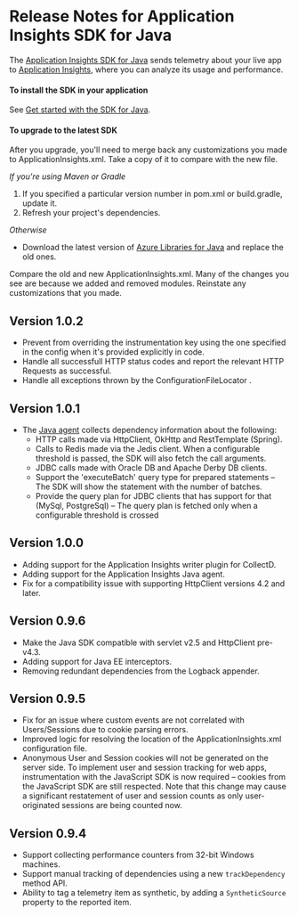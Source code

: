 <properties
    pageTitle="Release notes for Application Insights for Java"
    description="The latest updates for Java SDK."
    services="application-insights"
    documentationCenter=""
    authors="alancameronwills"
    manager="douge"/>
<tags
    ms.service="application-insights"
    ms.workload="tbd"
    ms.tgt_pltfrm="ibiza"
    ms.devlang="na"
    ms.topic="article"
    ms.date="09/21/2015"
    ms.author="awills"/>

# Release Notes for Application Insights SDK for Java

The [Application Insights SDK for Java](app-insights-java-get-started.md) sends telemetry about your live app to [Application Insights](http://azure.microsoft.com/services/application-insights/), where you can analyze its usage and performance.

#### To install the SDK in your application

See [Get started with the SDK for Java](app-insights-java-get-started.md).

#### To upgrade to the latest SDK

After you upgrade, you'll need to merge back any customizations you made to ApplicationInsights.xml. Take a copy of it to compare with the new file.

*If you're using Maven or Gradle*

1. If you specified a particular version number in pom.xml or build.gradle, update it.
2. Refresh your project's dependencies.

*Otherwise*

* Download the latest version of [Azure Libraries for Java](http://dl.msopentech.com/lib/PackageForWindowsAzureLibrariesForJava.html) and replace the old ones.

Compare the old and new ApplicationInsights.xml. Many of the changes you see are because we added and removed modules. Reinstate any customizations that you made.

## Version 1.0.2
- Prevent from overriding the instrumentation key using the one specified in the config when it's provided explicitly in code.
- Handle all successfull HTTP status codes and report the relevant HTTP Requests as successful.
- Handle all exceptions thrown by the ConfigurationFileLocator .


## Version 1.0.1
- The [Java agent](app-insights-java-agent.md) collects dependency information about the following:
    - HTTP calls made via HttpClient, OkHttp and RestTemplate (Spring).
    - Calls to Redis made via the Jedis client. When a configurable threshold is passed, the SDK will also fetch the call arguments.
    - JDBC calls made with Oracle DB and Apache Derby DB clients.
    - Support the 'executeBatch' query type for prepared statements – The SDK will show the statement with the number of batches.
    - Provide the query plan for JDBC clients that has support for that (MySql, PostgreSql) – The query plan is fetched only when a configurable threshold is crossed

## Version 1.0.0
- Adding support for the Application Insights writer plugin for CollectD.
- Adding support for the Application Insights Java agent.
- Fix for a compatibility issue with supporting HttpClient versions 4.2 and later.

## Version 0.9.6
- Make the Java SDK compatible with servlet v2.5 and HttpClient pre-v4.3.
- Adding support for Java EE interceptors.
- Removing redundant dependencies from the Logback appender.

## Version 0.9.5  

- Fix for an issue where custom events are not correlated with Users/Sessions due to cookie parsing errors.  
- Improved logic for resolving the location of the ApplicationInsights.xml configuration file.
- Anonymous User and Session cookies will not be generated on the server side. To implement user and session tracking for web apps, instrumentation with the JavaScript SDK is now required – cookies from the JavaScript SDK are still respected. Note that this change may cause a significant restatement of user and session counts as only user-originated sessions are being counted now.

## Version 0.9.4

- Support collecting performance counters from 32-bit Windows machines.
- Support manual tracking of dependencies using a new ```trackDependency``` method API.
- Ability to tag a telemetry item as synthetic, by adding a ```SyntheticSource``` property to the reported item.

